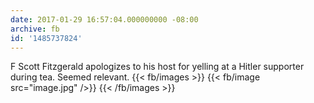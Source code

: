 ```yaml
---
date: 2017-01-29 16:57:04.000000000 -08:00
archive: fb
id: '1485737824'
---
```


F Scott Fitzgerald apologizes to his host for yelling at a Hitler supporter during tea. Seemed relevant.
{{< fb/images >}}
{{< fb/image src="image.jpg" />}}
{{< /fb/images >}}

